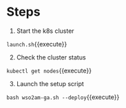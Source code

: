 # Steps


1) Start the k8s cluster

`launch.sh`{{execute}}

2) Check the cluster status

`kubectl get nodes`{{execute}}

3) Launch the setup script

`bash wso2am-ga.sh --deploy`{{execute}}
